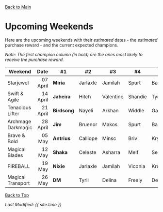 [Back to Main](index.md)

# Upcoming Weekends

Here are the upcoming weekends with their *estimated* dates - the *estimated* purchase reward - and the current expected champions.

*Note: The first champion column (in bold) are the ones most likely to receive the purchase reward.*

| Weekend | Date | #1 | #2 | #3 | #4 | #5 | Reward |
|---|--:|---|---|---|---|---|---|
| Starjewel | 07 April | **Miria** | Jarlaxle | Jamilah | Spurt | Barrowin | Golden Epic |
| Swift & Agile | 14 April | **Jaheira** | Hitch | Valentine | Shandie | Tyril | [Feats](feats.md) |
| Tenacious Lifter | 21 April | **Birdsong** | Nayeli | Arkhan | Widdle | Gazrick | [Feats](feats.md) |
| Archmage Darkmagic | 28 April | **Jim** | Bruenor | Makos | Spurt | Barrowin | Golden Epic |
| Brave & Bold | 05 May | **Antrius** | Calliope | Minsc | Briv | Krydle | Golden Epic |
| Magical Blades | 12 May | **Shaka** | Celeste | Asharra | Melf | Sentry | Golden Epic |
| FIREBALL | 19 May | **Nixie** | Jarlaxle | Jamilah | Viconia | Krond | Golden Epic |
| Magical Transport | 26 May | **DM** | Tyril | Delina | Freely | Deekin | Golden Epic |

[Back to Top](#top)

*Last Modified: {{ site.time }}*